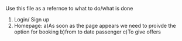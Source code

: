 Use this file as a refernce to what to do/what is done
1. Login/ Sign up
2. Homepage:
   a)As soon as the page appears we need to proivde the option for booking
   b)from to date passenger
   c)To give offers
   
